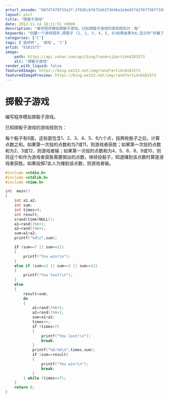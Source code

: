 ```yaml
---
arturl_encode: "68747470733a2f:2f626c6f672e6373646e2e6e65742f67756f71696e67636875:6e2f61727469636c652f64657461696c732f38313831353733"
layout: post
title: "掷骰子游戏"
date: 2012-11-14 10:11:51 +0800
description: "编写程序模拟掷骰子游戏。已知掷骰子游戏的游戏规则为：每"
keywords: "创建一个游戏程序,掷股子 (1, 2, 3, 4, 5, 6)如果结果为6,显示你“你赢了”,"
categories: ['C']
tags: ['蓝桥杯', '游戏', 'C']
artid: "8181573"
image:
    path: https://api.vvhan.com/api/bing?rand=sj&artid=8181573
    alt: "掷骰子游戏"
render_with_liquid: false
featuredImage: https://bing.ee123.net/img/rand?artid=8181573
featuredImagePreview: https://bing.ee123.net/img/rand?artid=8181573
---
```


# 掷骰子游戏

编写程序模拟掷骰子游戏。

已知掷骰子游戏的游戏规则为：

每个骰子有6面，这些面包含1、2、3、4、5、6六个点，投两枚骰子之后，计算点数之和。如果第一次投的点数和为7或11，则游戏者获胜；如果第一次投的点数和为2、3或12，则游戏者输；如果第一次投的点数和为4、5、6、8、9或10，则将这个和作为游戏者获胜需要掷出的点数，继续投骰子，知道赚到该点数时算是游戏者获胜。如果投掷7此人为赚到该点数，则游戏者输。

```cpp
#include <stdio.h>
#include <stdlib.h>
#include <time.h>

int  main()
{
	int a1,a2;
	int sum;
	int times=0;
	int result;
	srand(time(NULL));
	a1=rand()%6+1;
	a2=rand()%6+1;
	sum=a1+a2;
	printf("%d\n",sum);

	if (sum==7 || sum==11)
	{
		printf("You win!\n");
	}
	else if (sum==2 || sum==3 || sum==12)
	{
		printf("You lost!\n");
	}
	else
	{
		result=sum;
		do 
		{
			a1=rand()%6+1;
			a2=rand()%6+1;
			sum=a1+a2;
			times++;
			if (times>7)
			{
				printf("You lost!\n");
				break;
			}
			printf("%d:%d\n",times,sum);
			if (sum==result)
			{
				printf("You win!\n");
				break;
			}
		} while (times<=7);
	}
	return 0;
}

```